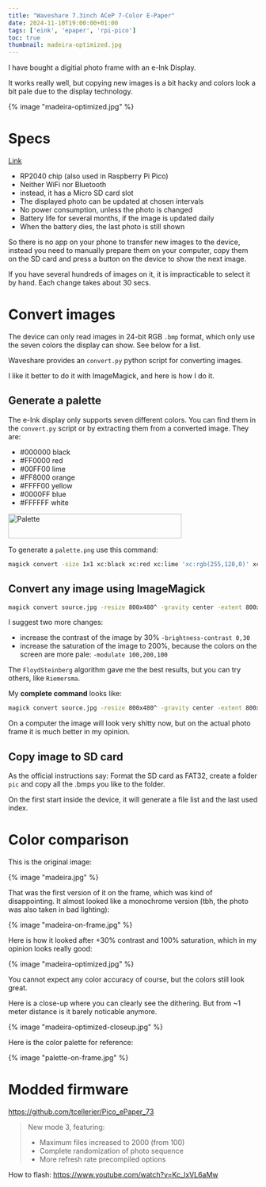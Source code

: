 ```yaml
---
title: "Waveshare 7.3inch ACeP 7-Color E-Paper"
date: 2024-11-10T19:00:00+01:00
tags: ['eink', 'epaper', 'rpi-pico']
toc: true
thumbnail: madeira-optimized.jpg
---
```


I have bought a digitial photo frame with an e-Ink Display.

It works really well, but copying new images is a bit hacky
and colors look a bit pale due to the display technology.

{% image "madeira-optimized.jpg" %}

# Specs

[Link](https://www.waveshare.com/wiki/PhotoPainter)

- RP2040 chip (also used in Raspberry Pi Pico)
- Neither WiFi nor Bluetooth
- instead, it has a Micro SD card slot
- The displayed photo can be updated at chosen intervals
- No power consumption, unless the photo is changed
- Battery life for several months, if the image is updated daily
- When the battery dies, the last photo is still shown

So there is no app on your phone to transfer new images to the device,
instead you need to manually prepare them on your computer,
copy them on the SD card and press a button on the device to show the next image.

If you have several hundreds of images on it, it is impracticable to select it by hand.
Each change takes about 30 secs.

# Convert images

The device can only read images in 24-bit RGB `.bmp` format,
which only use the seven colors the display can show. See below for a list.

Waveshare provides an `convert.py` python script for converting images.

I like it better to do it with ImageMagick, and here is how I do it.

## Generate a palette

The e-Ink display only supports seven different colors.
You can find them in the `convert.py` script or by extracting them from a converted image.
They are:

- #000000 black
- #FF0000 red
- #00FF00 lime
- #FF8000 orange
- #FFFF00 yellow
- #0000FF blue
- #FFFFFF white

<img src="{% image-url 'palette.png' %}" width="350" height="50" style="image-rendering: pixelated" alt="Palette">

To generate a `palette.png` use this command:

```bash
magick convert -size 1x1 xc:black xc:red xc:lime 'xc:rgb(255,128,0)' xc:yellow xc:blue xc:white +append palette.png
```

## Convert any image using ImageMagick

```bash
magick convert source.jpg -resize 800x480^ -gravity center -extent 800x480 -dither FloydSteinberg -remap palette.png -type truecolor -set filename:myname '%t.%wx%h' '%[filename:myname].bmp'
```

I suggest two more changes:

- increase the contrast of the image by 30%
  `-brightness-contrast 0,30`
- increase the saturation of the image to 200%, because the colors on the screen are more pale:
  `-modulate 100,200,100`

The `FloydSteinberg` algorithm gave me the best results, but you can try others, like `Riemersma`.

My **complete command** looks like:

```bash
magick convert source.jpg -resize 800x480^ -gravity center -extent 800x480 -brightness-contrast 0,30 -modulate 100,200,100 -dither FloydSteinberg -remap palette.png -type truecolor -set filename:myname '%t.%wx%h' '%[filename:myname].bmp'
```

On a computer the image will look very shitty now, but on the actual photo frame it is much better in my opinion.

## Copy image to SD card

As the official instructions say: Format the SD card as FAT32, create a folder `pic`
and copy all the .bmps you like to the folder.

On the first start inside the device, it will generate a file list and the last used index.

# Color comparison

This is the original image:

{% image "madeira.jpg" %}

That was the first version of it on the frame, which was kind of disappointing.
It almost looked like a monochrome version (tbh, the photo was also taken in bad lighting):

{% image "madeira-on-frame.jpg" %}

Here is how it looked after +30% contrast and 100% saturation,
which in my opinion looks really good:

{% image "madeira-optimized.jpg" %}

You cannot expect any color accuracy of course, but the colors still look great.

Here is a close-up where you can clearly see the dithering.
But from ~1 meter distance is it barely noticable anymore.

{% image "madeira-optimized-closeup.jpg" %}

Here is the color palette for reference:

{% image "palette-on-frame.jpg" %}

# Modded firmware

<https://github.com/tcellerier/Pico_ePaper_73>

> New mode 3, featuring:
>
> - Maximum files increased to 2000 (from 100)
> - Complete randomization of photo sequence
> - More refresh rate precompiled options

How to flash:
<https://www.youtube.com/watch?v=Kc_lxVL6aMw>
